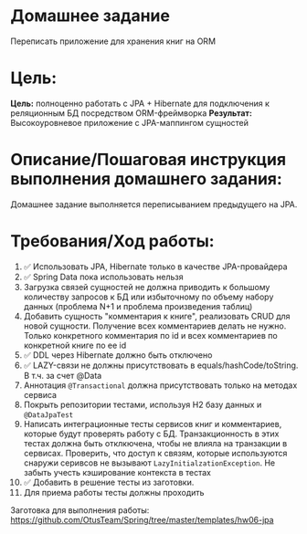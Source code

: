 # Домашнее задание

Переписать приложение для хранения книг на ORM

# Цель:

**Цель:** полноценно работать с JPA + Hibernate для подключения к реляционным БД посредством ORM-фреймворка
**Результат:** Высокоуровневое приложение с JPA-маппингом сущностей

# Описание/Пошаговая инструкция выполнения домашнего задания:

Домашнее задание выполняется переписыванием предыдущего на JPA.

# Требования/Ход работы:

1. ✅ Использовать JPA, Hibernate только в качестве JPA-провайдера
2. ✅ Spring Data пока использовать нельзя
3. Загрузка связей сущностей не должна приводить к большому количеству запросов к БД или избыточному по объему набору
   данных (проблема N+1 и проблема произведения таблиц)
4. Добавить сущность "комментария к книге", реализовать CRUD для новой сущности. Получение всех комментариев делать не
   нужно. Только конкретного комментария по id и всех комментариев по конкретной книге по ее id
5. ✅ DDL через Hibernate должно быть отключено
6. ✅ LAZY-связи не должны присутствовать в equals/hashCode/toString. В т.ч. за счет @Data
7. Аннотация `@Transactional` должна присутствовать только на методах сервиса
8. Покрыть репозитории тестами, используя H2 базу данных и `@DataJpaTest`
9. Написать интеграционные тесты сервисов книг и комментариев, которые будут проверять работу с БД. Транзакционность в
   этих тестах должна быть отклкючена, чтобы не влияла на транзакции в сервисах. Проверить, что доступ к связям, которые
   используются снаружи серивсов не вызывают `LazyInitialzationException`. Не забыть учесть кэширование контекста в
   тестах
10. ✅ Добавить в решение тесты из заготовки.
11. Для приема работы тесты должны проходить

Заготовка для выполнения работы: https://github.com/OtusTeam/Spring/tree/master/templates/hw06-jpa
